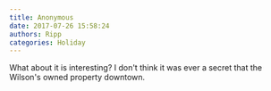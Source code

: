 ```yaml
---
title: Anonymous
date: 2017-07-26 15:58:24
authors: Ripp
categories: Holiday
---
```


 What about it is interesting? I don't think it was ever a secret that the Wilson's owned property downtown.